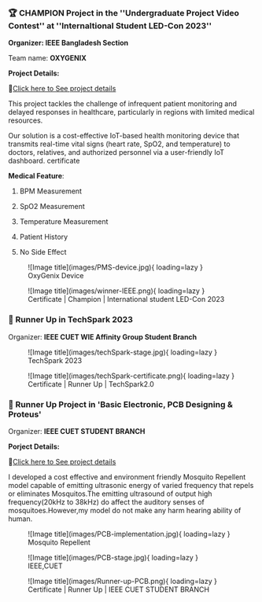
### **🏆 CHAMPION    Project in the ''Undergraduate Project Video Contest'' at ''Internaltional Student LED-Con 2023''**
 

**Organizer: IEEE Bangladesh Section** 


Team name: **OXYGENIX**

**Project Details:** 

🔗[Click here to See project details](iot-based-health-monitoring.md)

This project tackles the challenge of infrequent patient monitoring and delayed responses in healthcare, particularly in regions with limited medical resources. 

Our solution is a cost-effective IoT-based health monitoring device that transmits real-time vital signs (heart rate, SpO2, and temperature) to doctors, relatives, and authorized personnel via a user-friendly IoT dashboard.
certificate

**Medical Feature**:

 1. BPM Measurement

 2. SpO2 Measurement

 3. Temperature Measurement

 4. Patient History

 5. No Side Effect 
 



<figure markdown="span">
![Image title](images/PMS-device.jpg){ loading=lazy }
  <figcaption>OxyGenix Device</figcaption>
</figure>

<figure markdown="span">
![Image title](images/winner-IEEE.png){ loading=lazy }
  <figcaption>Certificate | Champion | International student LED-Con 2023</figcaption>
</figure>


### **🏅 Runner Up  in TechSpark 2023**


Organizer:  **IEEE CUET WIE Affinity Group Student Branch**


<figure markdown="span">
![Image title](images/techSpark-stage.jpg){ loading=lazy }
  <figcaption>TechSpark 2023</figcaption>
</figure>

<figure markdown="span">
![Image title](images/techSpark-certificate.png){ loading=lazy }
  <figcaption>Certificate | Runner Up | TechSpark2.0</figcaption>
</figure>


### **🏅 Runner Up Project in 'Basic Electronic, PCB Designing  & Proteus'**


Organizer:  **IEEE CUET STUDENT BRANCH**


**Porject Details:**

🔗[Click here to See project details](Mosquito-repellent-ckt.md)

I developed a cost effective and environment friendly Mosquito Repellent model capable of emitting ultrasonic energy of varied frequency that repels or eliminates Mosquitos.The emitting ultrasound of output high frequency(20kHz to 38kHz) do affect the auditory senses of mosquitoes.However,my model do not make any harm hearing ability of human.

<figure markdown="span">
![Image title](images/PCB-implementation.jpg){ loading=lazy }
  <figcaption>Mosquito Repellent</figcaption>
</figure>


<figure markdown="span">
![Image title](images/PCB-stage.jpg){ loading=lazy }
  <figcaption>IEEE,CUET</figcaption>
</figure>

<figure markdown="span">
![Image title](images/Runner-up-PCB.png){ loading=lazy }
  <figcaption>Certificate | Runner Up | IEEE CUET STUDENT BRANCH</figcaption>
</figure>


